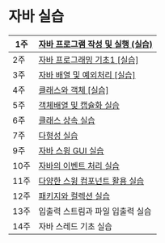 # 자바 실습


| 1주 | [자바 프로그램 작성 및 실행 (실습)](start-java-practice.html)|
|---|---|
| 2주 | [자바 프로그래밍 기초1 [실습]](java-programming-basic-practice.html)|
| 3주 | [자바 배열 및 예외처리 [실습]](array-exception-practice.html)|
| 4주 | [클래스와 객체 [실습]](class-object.html) |
| 5주 | [객체배열 및 캡슐화 실습](class-object2.html) |
| 6주 | [클래스 상속 실습](class-inheritance.html) |
| 7주 | [다형성 실습](polymorphism.html) |
| 9주 | [자바 스윙 GUI 실습](gui-basic.html) |
| 10주 | [자바의 이벤트 처리 실습](event_handling.html) |
| 11주 | [다양한 스윙 컴포넌트 활용 실습](swing-component.html) |
| 12주 | [패키지와 컬렉션 실습](package-collection.html) |
| 13주 | 입출력 스트림과 파일 입출력 실습 |
| 14주 | 자바 스레드 기초 실습 |
